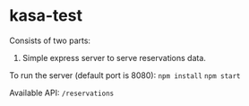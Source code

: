 # kasa-test

Consists of two parts:
1. Simple express server to serve reservations data.

To run the server (default port is 8080):
`npm install`
`npm start`

Available API:
`/reservations`